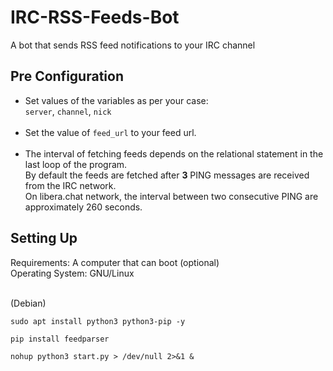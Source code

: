 # IRC-RSS-Feeds-Bot
A bot that sends RSS feed notifications to your IRC channel

## Pre Configuration
* Set values of the variables as per your case: <br>
```server```, ```channel```, ```nick``` <br><br>
* Set the value of ```feed_url``` to your feed url. <br><br>
* The interval of fetching feeds depends on the relational statement in the last loop of the program. <br>
By default the feeds are fetched after **3** PING messages are received from the IRC network. <br>
On libera.chat network, the interval between two consecutive PING are approximately 260 seconds. <br>

## Setting Up
Requirements: A computer that can boot (optional) <br>
Operating System: GNU/Linux <br><br>

(Debian)
```
sudo apt install python3 python3-pip -y 
```
```
pip install feedparser
```
```
nohup python3 start.py > /dev/null 2>&1 &
```
